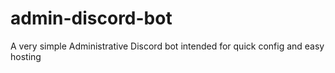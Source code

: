 # admin-discord-bot

A very simple Administrative Discord bot intended for quick config and easy hosting
